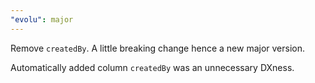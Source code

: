 ```yaml
---
"evolu": major
---
```


Remove `createdBy`. A little breaking change hence a new major version.

Automatically added column `createdBy` was an unnecessary DXness.
